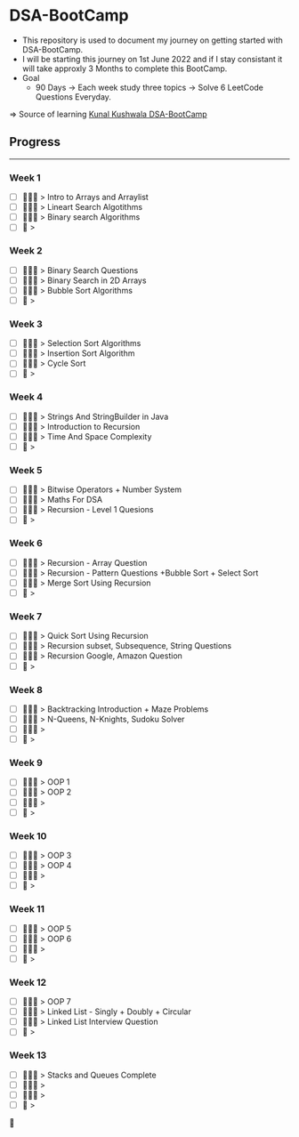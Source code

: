 # DSA-BootCamp

- This repository is used to document my journey on getting started with DSA-BootCamp.
- I will be starting this journey on 1st June 2022 and if I stay consistant it will take approxly 3 Months to complete this BootCamp.
- Goal 
    - 90 Days -> Each week study three topics -> Solve 6 LeetCode Questions Everyday.

=> Source of learning [Kunal Kushwala DSA-BootCamp](https://www.youtube.com/playlist?list=PL9gnSGHSqcnr_DxHsP7AW9ftq0AtAyYqJ)

## Progress
---

### Week 1

- [ ] 🧑🏻‍💻 > Intro to Arrays and Arraylist
- [ ] 🧑🏻‍💻 > Lineart Search Algotithms
- [ ] 🧑🏻‍💻 > Binary search Algorithms
- [ ] 🎯 >

### Week 2

- [ ] 🧑🏻‍💻 > Binary Search Questions
- [ ] 🧑🏻‍💻 > Binary Search in 2D Arrays
- [ ] 🧑🏻‍💻 > Bubble Sort Algorithms
- [ ] 🎯 >

### Week 3

- [ ] 🧑🏻‍💻 > Selection Sort Algorithms
- [ ] 🧑🏻‍💻 > Insertion Sort Algorithm
- [ ] 🧑🏻‍💻 > Cycle Sort 
- [ ] 🎯 >

### Week 4

- [ ] 🧑🏻‍💻 > Strings And StringBuilder in Java
- [ ] 🧑🏻‍💻 > Introduction to Recursion
- [ ] 🧑🏻‍💻 > Time And Space Complexity
- [ ] 🎯 >

### Week 5

- [ ] 🧑🏻‍💻 > Bitwise Operators + Number System
- [ ] 🧑🏻‍💻 > Maths For DSA
- [ ] 🧑🏻‍💻 > Recursion - Level 1 Quesions
- [ ] 🎯 >

### Week 6

- [ ] 🧑🏻‍💻 > Recursion - Array Question
- [ ] 🧑🏻‍💻 > Recursion - Pattern Questions +Bubble Sort + Select Sort
- [ ] 🧑🏻‍💻 > Merge Sort Using Recursion
- [ ] 🎯 >

### Week 7

- [ ] 🧑🏻‍💻 > Quick Sort Using Recursion
- [ ] 🧑🏻‍💻 > Recursion subset, Subsequence, String Questions
- [ ] 🧑🏻‍💻 > Recursion Google, Amazon Question
- [ ] 🎯 >

### Week 8

- [ ] 🧑🏻‍💻 > Backtracking Introduction + Maze Problems
- [ ] 🧑🏻‍💻 > N-Queens, N-Knights, Sudoku Solver
- [ ] 🧑🏻‍💻 >
- [ ] 🎯 >

### Week 9

- [ ] 🧑🏻‍💻 > OOP 1
- [ ] 🧑🏻‍💻 > OOP 2
- [ ] 🧑🏻‍💻 > 
- [ ] 🎯 >

### Week 10

- [ ] 🧑🏻‍💻 > OOP 3
- [ ] 🧑🏻‍💻 > OOP 4
- [ ] 🧑🏻‍💻 > 
- [ ] 🎯 >

### Week 11

- [ ] 🧑🏻‍💻 > OOP 5
- [ ] 🧑🏻‍💻 > OOP 6
- [ ] 🧑🏻‍💻 >
- [ ] 🎯 >

### Week 12

- [ ] 🧑🏻‍💻 > OOP 7
- [ ] 🧑🏻‍💻 > Linked List - Singly + Doubly + Circular
- [ ] 🧑🏻‍💻 > Linked List Interview Question
- [ ] 🎯 >

### Week 13

- [ ] 🧑🏻‍💻 > Stacks and Queues Complete
- [ ] 🧑🏻‍💻 >
- [ ] 🧑🏻‍💻 >
- [ ] 🎯 >

🚧



